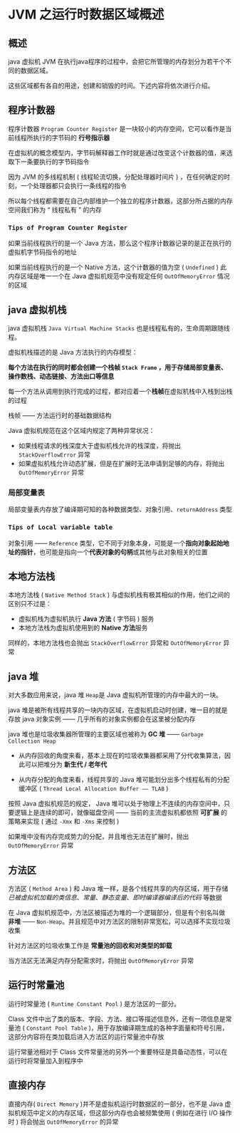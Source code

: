 # JVM 之运行时数据区域概述

## 概述
java 虚拟机 JVM 在执行java程序的过程中，会把它所管理的内存划分为若干个不同的数据区域。

这些区域都有各自的用途，创建和销毁的时间。下述内容将依次进行介绍。

## 程序计数器

程序计数器  `Program Counter Register` 是一块较小的内存空间，它可以看作是当前线程所执行的字节码的 **行号指示器**

在虚拟机的概念模型内，字节码解释器工作时就是通过改变这个计数器的值，来选取下一条要执行的字节码指令

因为 JVM 的多线程机制 ( 线程轮流切换，分配处理器时间片 ) ，在任何确定的时刻，一个处理器都只会执行一条线程的指令

所以每个线程都需要在自己内部维护一个独立的程序计数器，这部分所占据的内存空间我们称为 “ 线程私有 ” 的内存

### `Tips of Program Counter Register`

如果当前线程执行的是一个 Java 方法，那么这个程序计数器记录的是正在执行的虚拟机字节码指令的地址

如果当前线程执行的是一个 Native 方法，这个计数器的值为空 ( `Undefined` ) 此内存区域是唯一一个在 Java 虚拟机规范中没有规定任何 `OutOfMemoryError` 情况的区域

## java 虚拟机栈
java 虚拟机栈 ` Java Virtual Machine Stacks ` 也是线程私有的，生命周期跟随线程。

虚拟机栈描述的是 Java 方法执行的内存模型：

**每个方法在执行的同时都会创建一个栈帧 ` Stack Frame ` ，用于存储局部变量表、操作数栈、动态链接、方法出口等信息**

每一个方法从调用到执行完成的过程，都对应着一个**栈帧**在虚拟机栈中入栈到出栈的过程

栈帧 —— 方法运行时的基础数据结构

Java 虚拟机规范在这个区域内规定了两种异常状况：

- 如果线程请求的栈深度大于虚拟机栈允许的栈深度，将抛出 `StackOverflowError` 异常
- 如果虚拟机栈允许动态扩展，但是在扩展时无法申请到足够的内存，将抛出 ` OutOfMemoryError ` 异常

### 局部变量表

局部变量表内存放了编译期可知的各种数据类型、对象引用、`returnAddress` 类型

### `Tips of Local variable table`

对象引用 ——  ` Reference ` 类型，它不同于对象本身，可能是一个**指向对象起始地址的指针**，也可能是指向一个**代表对象的句柄**或其他与此对象相关的位置

## 本地方法栈

本地方法栈 ( `Native Method Stack` ) 与虚拟机栈有极其相似的作用，他们之间的区别只不过是：
- 虚拟机栈为虚拟机执行 **Java 方法** ( 字节码 ) 服务
- 本地方法栈为虚拟机使用到的 **Native 方法**服务

同样的，本地方法栈也会抛出 `StackOverflowError` 异常和  ` OutOfMemoryError `  异常

## java 堆

对大多数应用来说，java 堆 ` Heap `是 Java 虚拟机所管理的内存中最大的一块。

java 堆是被所有线程共享的一块内存区域，在虚拟机启动时创建，唯一目的就是存放 java 对象实例 —— 几乎所有的对象实例都会在这里被分配内存

java 堆也是垃圾收集器所管理的主要区域也被称为  **GC 堆** —— ` Garbage Collection Heap `

- 从内存回收的角度来看，基本上现在的垃圾收集器都采用了分代收集算法，因此可以把堆分为 **新生代 / 老年代**

- 从内存分配的角度来看，线程共享的 Java 堆可能划分出多个线程私有的分配缓冲区 ( `Thread Local Allocation Buffer —— TLAB` )


按照 Java 虚拟机规范的规定， Java 堆可以处于物理上不连续的内存空间中，只要逻辑上是连续的即可，就像磁盘空间 —— 当前的主流虚拟机都依照 **可扩展** 的策略来实现 ( 通过 ` -Xmx `  和  ` -Xms ` 来控制 )

如果堆中没有内存完成势力的分配，并且堆也无法在扩展时，抛出 ` OutOfMemoryError ` 异常

## 方法区
方法区 ( `Method Area` ) 和 Java 堆一样，是各个线程共享的内存区域，用于存储 *已被虚拟机加载的类信息*、*常量*、*静态变量*、*即时编译器编译后的代码* 等数据

在 Java 虚拟机规范中，方法区被描述为堆的一个逻辑部分，但是有个别名叫做 **非堆** —— `Non-Heap`。并且规范中对方法区的限制非常宽松，可以选择不实现垃圾收集

针对方法区的垃圾收集工作是 **常量池的回收和对类型的卸载**

当方法区无法满足内存分配需求时，将抛出 ` OutOfMemoryError ` 异常

## 运行时常量池

运行时常量池 ( ` Runtime Constant Pool ` ) 是方法区的一部分。

Class 文件中出了类的版本、字段、方法、接口等描述信息外，还有一项信息是常量池 ( ` Constant Pool Table ` )，用于存放编译期生成的各种字面量和符号引用，这部分内容将在类加载后进入方法区的运行常量池中存放

运行常量池相对于 Class 文件常量池的另外一个重要特征是具备动态性，可以在运行时将常量加入到程序中

## 直接内存

直接内存( ` Direct Memory ` )并不是虚拟机运行时数据区的一部分，也不是 Java 虚拟机规范中定义的内存区域，但这部分内存也会被频繁使用 ( 例如在进行 I/O 操作时 ) 将会抛出 ` OutOfMemoryError ` 的异常